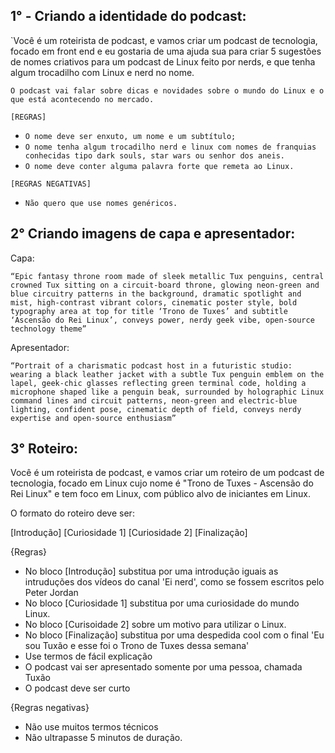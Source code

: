 
## 1° - Criando a identidade do podcast:

`Você é um roteirista de podcast, e vamos criar um podcast de tecnologia, focado em front end e eu gostaria de uma ajuda sua para criar 5 sugestões de nomes criativos para um podcast de Linux feito por nerds, e que tenha algum trocadilho com Linux e nerd no nome.

`O podcast vai falar sobre dicas e novidades sobre o mundo do Linux e o que está acontecendo no mercado.`

`[REGRAS]`

- `O nome deve ser enxuto, um nome e um subtítulo;`
- `O nome tenha algum trocadilho nerd e linux com nomes de franquias conhecidas tipo dark souls, star wars ou senhor dos aneis.`
- `O nome deve conter alguma palavra forte que remeta ao Linux.`

`[REGRAS NEGATIVAS]`

- `Não quero que use nomes genéricos.`

## 2° Criando imagens de capa e apresentador:

Capa:

`“Epic fantasy throne room made of sleek metallic Tux penguins, central crowned Tux sitting on a circuit-board throne, glowing neon-green and blue circuitry patterns in the background, dramatic spotlight and mist, high-contrast vibrant colors, cinematic poster style, bold typography area at top for title ‘Trono de Tuxes’ and subtitle ‘Ascensão do Rei Linux’, conveys power, nerdy geek vibe, open-source technology theme”`

Apresentador:

`“Portrait of a charismatic podcast host in a futuristic studio: wearing a black leather jacket with a subtle Tux penguin emblem on the lapel, geek-chic glasses reflecting green terminal code, holding a microphone shaped like a penguin beak, surrounded by holographic Linux command lines and circuit patterns, neon-green and electric-blue lighting, confident pose, cinematic depth of field, conveys nerdy expertise and open-source enthusiasm”`

## 3° Roteiro:

Você é um roteirista de podcast, e vamos criar um roteiro de um podcast de tecnologia, focado em Linux cujo nome é "Trono de Tuxes - Ascensão do Rei Linux" e tem foco em Linux, com público alvo de iniciantes em Linux.

O formato do roteiro deve ser:

[Introdução]
[Curiosidade 1]
[Curiosidade 2]
[Finalização]

{Regras}

- No bloco [Introdução] substitua por uma introdução iguais as intruduções dos vídeos do canal 'Ei nerd', como se fossem escritos pelo Peter Jordan
- No bloco [Curiosidade 1] substitua por uma curiosidade do mundo Linux.
- No bloco [Curisoidade 2] sobre um motivo para utilizar o Linux.
- No bloco [Finalização] substitua por uma despedida cool com o final 'Eu sou Tuxão e esse foi o Trono de Tuxes dessa semana'
- Use termos de fácil explicação
- O podcast vai ser apresentado somente por uma pessoa, chamada Tuxão
- O podcast deve ser curto

{Regras negativas}

- Não use muitos termos técnicos
- Não ultrapasse 5 minutos de duração.
